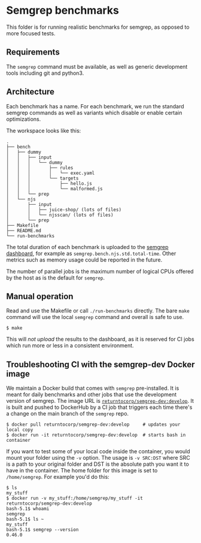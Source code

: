 Semgrep benchmarks
==

This folder is for running realistic benchmarks for semgrep, as
opposed to more focused tests.

Requirements
--

The `semgrep` command must be available, as well as generic development
tools including git and python3.

Architecture
--

Each benchmark has a name. For each benchmark, we run the standard
semgrep commands as well as variants which disable or enable certain
optimizations.

The workspace looks like this:
```
.
├── bench
│   ├── dummy
│   │   ├── input
│   │   │   └── dummy
│   │   │       ├── rules
│   │   │       │   └── exec.yaml
│   │   │       └── targets
│   │   │           ├── hello.js
│   │   │           └── malformed.js
│   │   └── prep
│   └── njs
│       ├── input
│       │   ├── juice-shop/ (lots of files)
│       │   └── njsscan/ (lots of files)
│       └── prep
├── Makefile
├── README.md
└── run-benchmarks
```

The total duration of each benchmark is uploaded to the [semgrep
dashboard](https://dashboard.semgrep.dev/metrics), for example as
`semgrep.bench.njs.std.total-time`. Other
metrics such as memory usage could be reported in the future.

The number of parallel jobs is the maximum number of logical CPUs
offered by the host as is the default for `semgrep`.

Manual operation
--

Read and use the Makefile or call `./run-benchmarks` directly.
The bare `make` command will use the local `semgrep` command and
overall is safe to use.
```
$ make
```

This will *not upload* the results to the dashboard, as it is reserved
for CI jobs which run more or less in a consistent environment.

Troubleshooting CI with the semgrep-dev Docker image
--

We maintain a Docker build that comes with `semgrep`
pre-installed. It is meant for daily benchmarks and other
jobs that use the development version of semgrep. The image URL is
[`returntocorp/semgrep-dev:develop`](https://hub.docker.com/r/returntocorp/semgrep-dev/tags).
It is built and pushed to DockerHub by a CI job that triggers each
time there's a change on the main branch of the `semgrep` repo.

```
$ docker pull returntocorp/semgrep-dev:develop     # updates your local copy
$ docker run -it returntocorp/semgrep-dev:develop  # starts bash in container
```

If you want to test some of your local code inside the container, you
would mount your folder using the `-v` option. The usage is
`-v SRC:DST` where SRC is a path to your original folder and DST is
the absolute path you want it to have in the container. The home
folder for this image is set to `/home/semgrep`. For example you'd do
this:

```
$ ls
my_stuff
$ docker run -v my_stuff:/home/semgrep/my_stuff -it returntocorp/semgrep-dev:develop
bash-5.1$ whoami
semgrep
bash-5.1$ ls ~
my_stuff
bash-5.1$ semgrep --version
0.46.0
```
